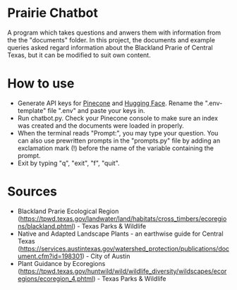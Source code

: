 # Prairie Chatbot
A program which takes questions and anwers them with information from the the "documents" folder. In this project, the documents and example queries asked regard information about the Blackland Prarie of Central Texas, but it can be modified to suit own content.

# How to use
- Generate API keys for [Pinecone](https://www.pinecone.io/) and [Hugging Face](https://huggingface.co/). Rename the ".env-template" file ".env" and paste your keys in.
- Run chatbot.py. Check your Pinecone console to make sure an index was created and the documents were loaded in properly.
- When the terminal reads "Prompt:", you may type your question. You can also use prewritten prompts in the "prompts.py" file by adding an exclamation mark (!) before the name of the variable containing the prompt.
- Exit by typing "q", "exit", "f", "quit". 

# Sources
- Blackland Prarie Ecological Region (https://tpwd.texas.gov/landwater/land/habitats/cross_timbers/ecoregions/blackland.phtml) - Texas Parks & Wildlife
- Native and Adapted Landscape Plants - an earthwise guide for Central Texas (https://services.austintexas.gov/watershed_protection/publications/document.cfm?id=198301) - City of Austin
- Plant Guidance by Ecoregions (https://tpwd.texas.gov/huntwild/wild/wildlife_diversity/wildscapes/ecoregions/ecoregion_4.phtml) - Texas Parks & Wildlife
